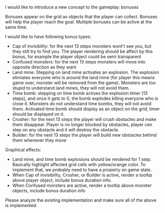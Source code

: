 I would like to introduce a new concept to the gameplay: bonuses

Bonuses appear on the grid as objects that the player can collect. Bonuses will help the player reach the goal. Multiple bonuses can be active at the same time.

I would like to have following bonus types:
- Cap of invisibility: for the next 13 steps monsters wont't see you, but they still try to find you. The player rendering should be affect by this bonus, for example the player object could be semi transparent
- Confused monsters: for the next 13 steps monsters will move into opposite direction as they want
- Land mine: Stepping on land mine activates an explosion. The explosion elimiates everyone who is around the land mine (for player this means game over, monster will be removed from the game). Monsters are too stupid to understand land mines, they will not avoid them.
- Time bomb: stepping on time bomb actives the explosion timer (13 steps), and once it gets to 0, the bomb explodes killing everyone who is close it. Monsters do not understand time bombs, they will not avoid them. Activated time bomb should display as an object on the grid, timer should be displayed on it.
- Crusher: for the next 13 steps the player will crush obstacles and make them disappear. Player is no longer blocked by obstacles, player cen step on any obstacle and it will destroy the obstacle.
- Builder: for the next 13 steps the player will build new obstacles behind them whenever they move

Graphical effects:
- Land mine, and time bomb explosions should be rendered for 1 step. Basically highlight affected grid cells with yellow/orange color. To implement that, we probably need to have a property on game state.
- When Cap of invisibility, Crusher, or Builder is active, render a tooltip above player object, include bonus duration info.
- When Confused monsters are active, render a tooltip above monster objects, include bonus duration info

Please analyze the existing implementation and make sure all of the above is implemented.